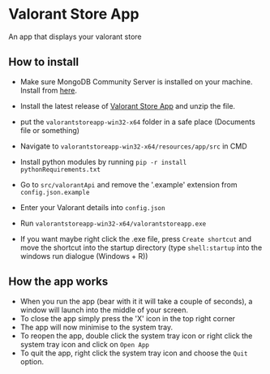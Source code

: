 # Valorant Store App
An app that displays your valorant store

## How to install
- Make sure MongoDB Community Server is installed on your machine. Install from [here](https://www.mongodb.com/try/download/community).
- Install the latest release of [Valorant Store App](https://github.com/HamuzaDesu/ValorantStoreApp/releases/tag/v1.0.0) and unzip the file.
- put the `valorantstoreapp-win32-x64` folder in a safe place (Documents file or something)
- Navigate to `valorantstoreapp-win32-x64/resources/app/src` in CMD
- Install python modules by running `pip -r install pythonRequirements.txt`
- Go to `src/valorantApi` and remove the '.example' extension from `config.json.example`
- Enter your Valorant details into `config.json`

- Run `valorantstoreapp-win32-x64/valorantstoreapp.exe`

- If you want maybe right click the .exe file, press `Create shortcut` and move the shortcut into the startup directory (type `shell:startup` into the windows run dialogue (Windows + R))

## How the app works
- When you run the app (bear with it it will take a couple of seconds), a window will launch into the middle of your screen.
- To close the app simply press the 'X' icon in the top right corner
- The app will now minimise to the system tray.
- To reopen the app, double click the system tray icon or right click the system tray icon and click on `Open App`
- To quit the app, right click the system tray icon and choose the `Quit` option.
